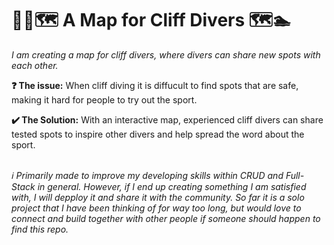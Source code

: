 # 🏊‍♂🗺️ A Map for Cliff Divers 🗺️🏊
<p><i>I am creating a map for cliff divers, where divers can share new spots with each other.</I><p>
<p><b>❓ The issue:</b> When cliff diving it is diffucult to find spots that are safe, making it hard for people to try out the sport.<p>
<p><b>✔️ The Solution:</b> With an interactive map, experienced cliff divers can share tested spots to inspire other divers and help spread the word about the sport.<p>
<br>
<i>ℹ️ Primarily made to improve my developing skills within CRUD and Full-Stack in general. However, if I end up creating something I am satisfied with, I will depploy it and share it with the community. So far it is a solo project that I have been thinking of for way too long, but would love to connect and build together with other people if someone should happen to find this repo.</i>
